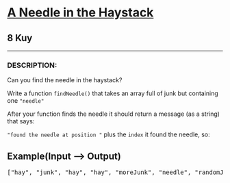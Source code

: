 <h1><a href="https://www.codewars.com/kata/56676e8fabd2d1ff3000000c">A Needle in the Haystack</a></h1>
<h2>8 Kuy</h2>
<hr>
<h3>DESCRIPTION:</h3>
<p>Can you find the needle in the haystack?</p>
<p>Write a function <code>findNeedle()</code> that takes an array full of junk but containing one <code>"needle"</code></p>
<p>After your function finds the needle it should return a message (as a string) that says:</p>
<p><code>"found the needle at position "</code> plus the <code>index</code> it found the needle, so:</p>
<h2>Example(Input --> Output)</h2>
<pre>
["hay", "junk", "hay", "hay", "moreJunk", "needle", "randomJunk"] --> "found the needle at position 5" 
</pre>